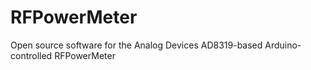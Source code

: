 # RFPowerMeter
Open source software for the Analog Devices AD8319-based Arduino-controlled RFPowerMeter
